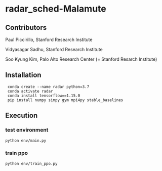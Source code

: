 # radar_sched-Malamute
## Contributors ##
Paul Piccirillo, Stanford Research Institute

Vidyasagar Sadhu, Stanford Research Institute

Soo Kyung Kim, Palo Alto Research Center (= Stanford Resarch Institute)

## Installation ##
```
 conda create --name radar python=3.7
 conda activate radar
 conda install tensorflow==1.15.0
 pip install numpy simpy gym mpi4py stable_baselines
```

## Execution ##
### test environment ###
```
python env/main.py
```

### train ppo ###
```
python env/train_ppo.py 
```
